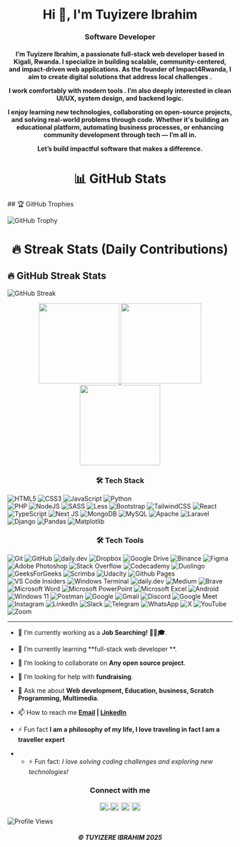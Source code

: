 <h1 align="center">Hi 👋, I'm Tuyizere Ibrahim</h1>
<h3 align="center">Software Developer</h3>
<h4 align="center">I’m Tuyizere Ibrahim, a passionate full-stack web developer based in Kigali, Rwanda. I specialize in building scalable, community-centered, and impact-driven web applications. As the founder of Impact4Rwanda, I aim to create digital solutions that address local challenges .

I work comfortably with modern tools . I’m also deeply interested in clean UI/UX, system design, and backend logic.

I enjoy learning new technologies, collaborating on open-source projects, and solving real-world problems through code. Whether it's building an educational platform, automating business processes, or enhancing community development through tech — I’m all in.

Let’s build impactful software that makes a difference.</h4>
<h1 align="center">📊 GitHub Stats</h1>
## 🏆 GitHub Trophies

![GitHub Trophy](https://github-profile-trophy.vercel.app/?username=Tibrahi&theme=gruvbox&margin-w=15)
 
<h1 align="center">🔥 Streak Stats (Daily Contributions)</h1>

## 🔥 GitHub Streak Stats

![GitHub Streak](https://streak-stats.demolab.com?user=Tibrahi&theme=gruvbox)

<!---->


<div align="center">
  <a href="https://github.com/Tibrahi">
    <img height="180" src="https://github-readme-stats.vercel.app/api?username=Tibrahi&show_icons=true&theme=gruvbox&include_all_commits=true&count_private=true" />
    <img height="180" src="https://github-readme-stats.vercel.app/api/top-langs/?username=Tibrahi&layout=compact&langs_count=8&theme=gruvbox" />
    <img height="180" src="https://github-readme-activity-graph.vercel.app/graph?username=Tibrahi&theme=gruvbox" />
  </a>
</div>



 <h3 align="center">🛠️ Tech Stack</h3> 

![HTML5](https://img.shields.io/badge/html5-%23E34F26.svg?style=for-the-badge&logo=html5&logoColor=white)
![CSS3](https://img.shields.io/badge/css3-%231572B6.svg?style=for-the-badge&logo=css3&logoColor=white)
![JavaScript](https://img.shields.io/badge/javascript-%23323330.svg?style=for-the-badge&logo=javascript&logoColor=%23F7DF1E)
![Python](https://img.shields.io/badge/python-3670A0?style=for-the-badge&logo=python&logoColor=ffdd54)  
![PHP](https://img.shields.io/badge/php-%23777BB4.svg?style=for-the-badge&logo=php&logoColor=white)
![NodeJS](https://img.shields.io/badge/node.js-6DA55F?style=for-the-badge&logo=node.js&logoColor=white)
![SASS](https://img.shields.io/badge/SASS-hotpink.svg?style=for-the-badge&logo=SASS&logoColor=white)
![Less](https://img.shields.io/badge/less-2B4C80?style=for-the-badge&logo=less&logoColor=white)
![Bootstrap](https://img.shields.io/badge/bootstrap-%238511FA.svg?style=for-the-badge&logo=bootstrap&logoColor=white)
![TailwindCSS](https://img.shields.io/badge/tailwindcss-%2338B2AC.svg?style=for-the-badge&logo=tailwind-css&logoColor=white)
![React](https://img.shields.io/badge/react-%2320232a.svg?style=for-the-badge&logo=react&logoColor=%2361DAFB)
![TypeScript](https://img.shields.io/badge/typescript-%23007ACC.svg?style=for-the-badge&logo=typescript&logoColor=white)
![Next JS](https://img.shields.io/badge/Next-black?style=for-the-badge&logo=next.js&logoColor=white)
![MongoDB](https://img.shields.io/badge/MongoDB-%234ea94b.svg?style=for-the-badge&logo=mongodb&logoColor=white)
![MySQL](https://img.shields.io/badge/mysql-4479A1.svg?style=for-the-badge&logo=mysql&logoColor=white)
![Apache](https://img.shields.io/badge/apache-%23D42029.svg?style=for-the-badge&logo=apache&logoColor=white)
![Laravel](https://img.shields.io/badge/laravel-%23FF2D20.svg?style=for-the-badge&logo=laravel&logoColor=white)
![Django](https://img.shields.io/badge/django-%23092E20.svg?style=for-the-badge&logo=django&logoColor=white)
![Pandas](https://img.shields.io/badge/pandas-%23150458.svg?style=for-the-badge&logo=pandas&logoColor=white)
![Matplotlib](https://img.shields.io/badge/Matplotlib-%23ffffff.svg?style=for-the-badge&logo=Matplotlib&logoColor=black)

 <h3 align="center">🛠️ Tech Tools</h3> 


![Git](https://img.shields.io/badge/git-%23F05033.svg?style=for-the-badge&logo=git&logoColor=white)
![GitHub](https://img.shields.io/badge/github-%23121011.svg?style=for-the-badge&logo=github&logoColor=white)
![daily.dev](https://img.shields.io/badge/daily.dev-CE3DF3?style=for-the-badge&logo=daily.dev&logoColor=white)
![Dropbox](https://img.shields.io/badge/Dropbox-%233B4D98.svg?style=for-the-badge&logo=Dropbox&logoColor=white)
![Google Drive](https://img.shields.io/badge/Google%20Drive-4285F4?style=for-the-badge&logo=googledrive&logoColor=white)
![Binance](https://img.shields.io/badge/Binance-FCD535?style=for-the-badge&logo=binance&logoColor=white)
![Figma](https://img.shields.io/badge/figma-%23F24E1E.svg?style=for-the-badge&logo=figma&logoColor=white)
![Adobe Photoshop](https://img.shields.io/badge/adobe%20photoshop-%2331A8FF.svg?style=for-the-badge&logo=adobe%20photoshop&logoColor=white)
![Stack Overflow](https://img.shields.io/badge/-Stackoverflow-FE7A16?style=for-the-badge&logo=stack-overflow&logoColor=white)
![Codecademy](https://img.shields.io/badge/Codecademy-FFF0E5?style=for-the-badge&logo=codecademy&logoColor=1F243A)
![Duolingo](https://img.shields.io/badge/Duolingo-%234DC730.svg?style=for-the-badge&logo=Duolingo&logoColor=white)
![GeeksForGeeks](https://img.shields.io/badge/GeeksforGeeks-gray?style=for-the-badge&logo=geeksforgeeks&logoColor=35914c)
![Scrimba](https://img.shields.io/badge/scrimba-2B283A?style=for-the-badge&logo=scrimba&logoColor=white)
![Udacity](https://img.shields.io/badge/Udacity-grey?style=for-the-badge&logo=udacity&logoColor=15B8E6)
![Github Pages](https://img.shields.io/badge/github%20pages-121013?style=for-the-badge&logo=github&logoColor=white)
![VS Code Insiders](https://img.shields.io/badge/VS%20Code%20Insiders-35b393.svg?style=for-the-badge&logo=visual-studio-code&logoColor=white)
![Windows Terminal](https://img.shields.io/badge/Windows%20Terminal-%234D4D4D.svg?style=for-the-badge&logo=windows-terminal&logoColor=white)
![daily.dev](https://img.shields.io/badge/daily.dev-CE3DF3?style=for-the-badge&logo=daily.dev&logoColor=white)
![Medium](https://img.shields.io/badge/Medium-12100E?style=for-the-badge&logo=medium&logoColor=white)
![Brave](https://img.shields.io/badge/Brave-FB542B?style=for-the-badge&logo=Brave&logoColor=white)
![Microsoft Word](https://img.shields.io/badge/Microsoft_Word-2B579A?style=for-the-badge&logo=microsoft-word&logoColor=white)
![Microsoft PowerPoint](https://img.shields.io/badge/Microsoft_PowerPoint-B7472A?style=for-the-badge&logo=microsoft-powerpoint&logoColor=white)
![Microsoft Excel](https://img.shields.io/badge/Microsoft_Excel-217346?style=for-the-badge&logo=microsoft-excel&logoColor=white)
![Android](https://img.shields.io/badge/Android-3DDC84?style=for-the-badge&logo=android&logoColor=white)
![Windows 11](https://img.shields.io/badge/Windows%2011-%230079d5.svg?style=for-the-badge&logo=Windows%2011&logoColor=white)
![Postman](https://img.shields.io/badge/Postman-FF6C37?style=for-the-badge&logo=postman&logoColor=white)
![Google](https://img.shields.io/badge/google-4285F4?style=for-the-badge&logo=google&logoColor=white)
![Gmail](https://img.shields.io/badge/Gmail-D14836?style=for-the-badge&logo=gmail&logoColor=white)
![Discord](https://img.shields.io/badge/Discord-%235865F2.svg?style=for-the-badge&logo=discord&logoColor=white)
![Google Meet](https://img.shields.io/badge/Google%20Meet-00897B?style=for-the-badge&logo=google-meet&logoColor=white)
![Instagram](https://img.shields.io/badge/Instagram-%23E4405F.svg?style=for-the-badge&logo=Instagram&logoColor=white)
![LinkedIn](https://img.shields.io/badge/linkedin-%230077B5.svg?style=for-the-badge&logo=linkedin&logoColor=white)
![Slack](https://img.shields.io/badge/Slack-4A154B?style=for-the-badge&logo=slack&logoColor=white)
![Telegram](https://img.shields.io/badge/Telegram-2CA5E0?style=for-the-badge&logo=telegram&logoColor=white)
![WhatsApp](https://img.shields.io/badge/WhatsApp-25D366?style=for-the-badge&logo=whatsapp&logoColor=white)
![X](https://img.shields.io/badge/X-%23000000.svg?style=for-the-badge&logo=X&logoColor=white)
![YouTube](https://img.shields.io/badge/YouTube-%23FF0000.svg?style=for-the-badge&logo=YouTube&logoColor=white)
![Zoom](https://img.shields.io/badge/Zoom-2D8CFF?style=for-the-badge&logo=zoom&logoColor=white)

---
- 🔭 I’m currently working as a **Job Searching! :tada::muscle::mortar_board:**.

- 🌱 I’m currently learning **full-stack web developer **.

- 👯 I’m looking to collaborate on **Any open source project**.

- 🤝 I’m looking for help with **fundraising**.

- 💬 Ask me about **Web development, Education, business, Scratch Programming, Multimedia**.

- 📫 How to reach me **[Email](ibrahimtuyizere2@gmail.com)  | [LinkedIn](https://www.linkedin.com/in/tuyizere-ibrahim-89ba8b275/)**
  
- ⚡ Fun fact **I am a philosophy of my life, I love traveling in fact I am a traveller expert**

- - ⚡ Fun fact: *I love solving coding challenges and exploring new technologies!*
 
 <h3 align="center">Connect with me</h3>  
<p align="center">
<a href="https://x.com/BaddestIbrah" target="_blank">
  <img align="center" src="https://upload.wikimedia.org/wikipedia/commons/5/53/X_logo_2023_original.svg" alt="X" height="20" width="20" />
</a>
<a href="https://www.linkedin.com/in/tuyizere-ibrahim-89ba8b275/" target="blank"><img align="center" src="https://raw.githubusercontent.com/rahuldkjain/github-profile-readme-generator/master/src/images/icons/Social/linked-in-alt.svg" alt="muhridwanhakim" height="20" width="20" /></a>
<a href="https://www.instagram.com/tibrah1/" target="blank"><img align="center" src="https://raw.githubusercontent.com/rahuldkjain/github-profile-readme-generator/master/src/images/icons/Social/instagram.svg" alt="rescen.ic" height="20" width="20" /></a>
<a href="https://web.telegram.org/a/#7503928063" target="_blank">
  <img align="center" src="https://upload.wikimedia.org/wikipedia/commons/8/82/Telegram_logo.svg" alt="telegram" height="20" width="20" />
</a>
</p>

![Profile Views](https://komarev.com/ghpvc/?username=Tibrahi&color=blue)

<h5 align="center">©️ TUYIZERE IBRAHIM 2025</h5>
